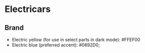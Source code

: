 # Electricars
## Brand
- Electric yellow (for use in select parts in dark mode): #FFEF00
- Electric blue (preferred accent): #0892D0;
